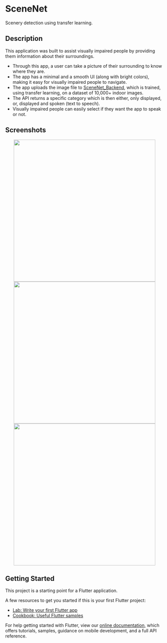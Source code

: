 # SceneNet

Scenery detection using transfer learning.

## Description

This application was built to assist visually impaired people by providing them information about their surroundings.

- Through this app, a user can take a picture of their surrounding to know where they are.
- The app has a minimal and a smooth UI (along with bright colors), making it easy for visually impaired people to navigate.
- The app uploads the image file to [SceneNet_Backend](https://github.com/Saransh-cpp/SceneNet-Backend), which is trained, using transfer learning, on a dataset of 10,000+ indoor images.
- The API returns a specific category which is then either, only displayed, or, displayed and spoken (text to speech).
- Visually impaired people can easily select if they want the app to speak or not.


## Screenshots

<p float="left" align="center">

  <img src="https://user-images.githubusercontent.com/74055102/144904986-22407d8a-92a3-45ae-b175-10943aab3304.png" height=450/>
  <img src="https://user-images.githubusercontent.com/74055102/144904994-472460fc-3761-42b1-abb7-d0dc275da79b.png" height=450/>
  <img src="https://user-images.githubusercontent.com/74055102/144904990-1617b4e3-1c41-4505-80e0-20d87f26922c.png" height=450/>
           
</p>



## Getting Started

This project is a starting point for a Flutter application.

A few resources to get you started if this is your first Flutter project:

- [Lab: Write your first Flutter app](https://flutter.dev/docs/get-started/codelab)
- [Cookbook: Useful Flutter samples](https://flutter.dev/docs/cookbook)

For help getting started with Flutter, view our
[online documentation](https://flutter.dev/docs), which offers tutorials,
samples, guidance on mobile development, and a full API reference.
